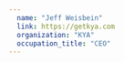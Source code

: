 ```yaml
---
  name: "Jeff Weisbein"
  link: https://getkya.com
  organization: "KYA"
  occupation_title: "CEO"
---
```

